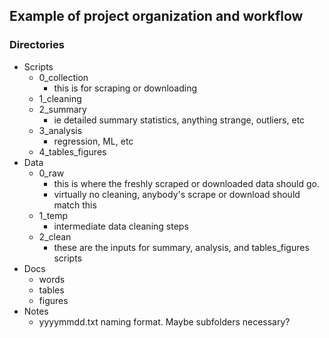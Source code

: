 ## Example of project organization and workflow

### Directories
* Scripts
  - 0_collection
    * this is for scraping or downloading
  - 1_cleaning
  - 2_summary
    * ie detailed summary statistics, anything strange, outliers, etc
  - 3_analysis
    * regression, ML, etc
  - 4_tables_figures
* Data
  - 0_raw
    * this is where the freshly scraped or downloaded data should go. 
    * virtually no cleaning, anybody's scrape or download should match this
  - 1_temp
    * intermediate data cleaning steps
  - 2_clean
    * these are the inputs for summary, analysis, and tables_figures scripts
* Docs
  - words
  - tables
  - figures
* Notes
  - yyyymmdd.txt naming format. Maybe subfolders necessary?
